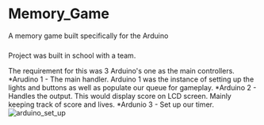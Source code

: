 # Memory_Game
A memory game built specifically for the Arduino
### 
Project was built in school with a team.

The requirement for this was 3 Arduino's one as the main controllers. 
*Arudino 1 - The main handler. Arduino 1 was the instance of setting up the lights and buttons as well as populate our queue for gameplay.
*Arduino 2 - Handles the output. This would display score on LCD screen. Mainly keeping track of score and lives.
*Ardunio 3 - Set up our timer.
![arduino_set_up](https://user-images.githubusercontent.com/37458880/197661446-244d6e78-7878-449b-a998-e470028ec3ce.jpg)
